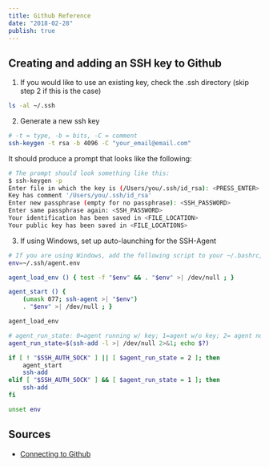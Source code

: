 ```yaml
---
title: Github Reference
date: "2018-02-28"
publish: true
---
```


## Creating and adding an SSH key to Github

1. If you would like to use an existing key, check the .ssh directory (skip step 2 if this is the case)

```bash
ls -al ~/.ssh
```

2. Generate a new ssh key

```bash
# -t = type, -b = bits, -C = comment
ssh-keygen -t rsa -b 4096 -C "your_email@email.com"
```

It should produce a prompt that looks like the following:

```bash
# The prompt should look something like this:
$ ssh-keygen -p
Enter file in which the key is (/Users/you/.ssh/id_rsa): <PRESS_ENTER> or <FILE_LOCATION>/<FILE_NAME>
Key has comment '/Users/you/.ssh/id_rsa'
Enter new passphrase (empty for no passphrase): <SSH_PASSWORD>
Enter same passphrase again: <SSH_PASSWORD>
Your identification has been saved in <FILE_LOCATION>
Your public key has been saved in <FILE_LOCATIONS>
```

3. If using Windows, set up auto-launching for the SSH-Agent

```bash
# If you are using Windows, add the following script to your ~/.bashrc, ~/.profile, or other terminal settings file
env=~/.ssh/agent.env

agent_load_env () { test -f "$env" && . "$env" >| /dev/null ; }

agent_start () {
    (umask 077; ssh-agent >| "$env")
    . "$env" >| /dev/null ; }

agent_load_env

# agent_run_state: 0=agent running w/ key; 1=agent w/o key; 2= agent not running
agent_run_state=$(ssh-add -l >| /dev/null 2>&1; echo $?)

if [ ! "$SSH_AUTH_SOCK" ] || [ $agent_run_state = 2 ]; then
    agent_start
    ssh-add
elif [ "$SSH_AUTH_SOCK" ] && [ $agent_run_state = 1 ]; then
    ssh-add
fi

unset env
```

## Sources

- [Connecting to Github](https://help.github.com/articles/connecting-to-github-with-ssh/)